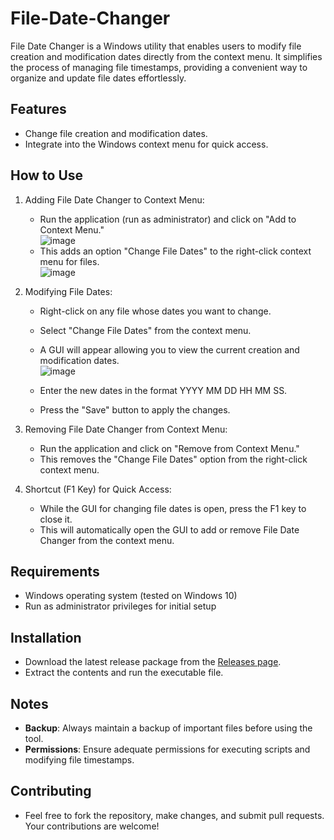 # File-Date-Changer
File Date Changer is a Windows utility that enables users to modify file creation and modification dates directly from the context menu. It simplifies the process of managing file timestamps, providing a convenient way to organize and update file dates effortlessly.

## Features
- Change file creation and modification dates.
- Integrate into the Windows context menu for quick access.

## How to Use
1. Adding File Date Changer to Context Menu:
    - Run the application (run as administrator) and click on "Add to Context Menu."\
      ![image](https://github.com/nducmd/File-Date-Changer/assets/110773590/93e243c7-7d0a-4275-bd88-646cdb92faa1)
    - This adds an option "Change File Dates" to the right-click context menu for files.\
     ![image](https://github.com/nducmd/File-Date-Changer/assets/110773590/b242760f-5a2e-463d-89b3-119b61e4344e)
2. Modifying File Dates:
    - Right-click on any file whose dates you want to change.
    - Select "Change File Dates" from the context menu.
    - A GUI will appear allowing you to view the current creation and modification dates.\
      ![image](https://github.com/nducmd/File-Date-Changer/assets/110773590/405b8c39-014e-47b6-917c-ea48e36a9b40)

    - Enter the new dates in the format YYYY MM DD HH MM SS.
    - Press the "Save" button to apply the changes.
3. Removing File Date Changer from Context Menu:
    - Run the application and click on "Remove from Context Menu."
    - This removes the "Change File Dates" option from the right-click context menu.
      
4. Shortcut (F1 Key) for Quick Access:
    - While the GUI for changing file dates is open, press the F1 key to close it.
    - This will automatically open the GUI to add or remove File Date Changer from the context menu.
## Requirements

- Windows operating system (tested on Windows 10)
- Run as administrator privileges for initial setup
## Installation
- Download the latest release package from the [Releases page](https://github.com/nducmd/File-Date-Changer/releases).
- Extract the contents and run the executable file.
## Notes
- **Backup**: Always maintain a backup of important files before using the tool.
- **Permissions**: Ensure adequate permissions for executing scripts and modifying file timestamps.

## Contributing
- Feel free to fork the repository, make changes, and submit pull requests. Your contributions are welcome!
